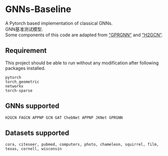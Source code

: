 # GNNs-Baseline
A Pytorch based implementation of classical GNNs.  
GNN基准测试模型.  
Some components of this code are adapted from ["GPRGNN"](https://github.com/jianhao2016/GPRGNN) and ["H2GCN"](https://github.com/GitEventhandler/H2GCN-PyTorch).

## Requirement
This project should be able to run without any modification after following packages installed.  
```
pytorch
torch_geometric
networkx
torch-sparse
```

## GNNs supported
```
H2GCN FAGCN APPNP GCN GAT ChebNet APPNP JKNet GPRGNN
```

## Datasets supported
```
cora, citeseer, pubmed, computers, photo, chameleon, squirrel, film, texas, cornell, wisconsin
```
